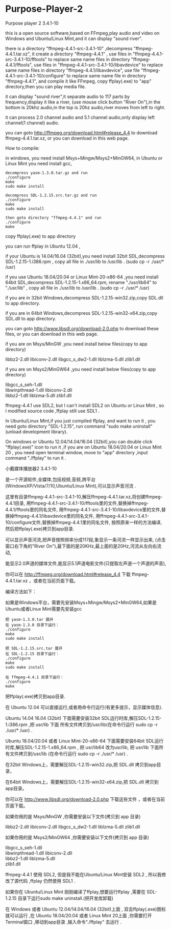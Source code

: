 # Purpose-Player-2

Purpose player 2  3.4.1-10

this is a open source software,based on FFmpeg,play audio and video
on Windows and Ubuntu/Linux Mint,and it can display "sound river".

there is a directory "ffmpeg-4.4.1-src-3.4.1-10" ,decompress "ffmpeg-4.4.1.tar.xz",
it create a directory "ffmpeg-4.4.1" ,
use files in "ffmpeg-4.4.1-src-3.4.1-10/fftools" to replace same name files in directory "ffmpeg-4.4.1/fftools",
use files in "ffmpeg-4.4.1-src-3.4.1-10/libavdevice" to replace same name files in directory "ffmpeg-4.4.1/libavdevice",
use file "ffmpeg-4.4.1-src-3.4.1-10/configure" to replace same name file in directory "ffmpeg-4.4.1",
and compile it like FFmpeg, copy ffplay(.exe) to "app" directory,then you can play media file.

it can display "sound river",it separate audio to 117 parts by frequency,display it like a river,
(use mouse click button "River On"),in the bottom is 20khz audio,in the top is 20hz audio,river moves from left to right.

it can process 2.0 channel audio and 5.1 channel audio,only display left channel(1 channel) audio.

you can goto http://ffmpeg.org/download.html#release_4.4 to download ffmpeg-4.4.1.tar.xz, or you can download in this web page.

How to compile:

in windows, you need install Msys+Mingw/Msys2+MinGW64, in Ubuntu or Linux Mint you need install gcc,

    decompress yasm-1.3.0.tar.gz and run
    ./configure
    make
    sudo make install

    decompress SDL-1.2.15.src.tar.gz and run
    ./configure
    make
    sudo make install

    then goto directory "ffmpeg-4.4.1" and run 
    ./configure
    make

copy ffplay(.exe) to app directory

you can run ffplay in Ubuntu 12.04 ,

if your Ubuntu is 14.04/16.04 (32bit),you need install 32bit SDL,decompress SDL-1.2.15-1.i386.rpm ,
copy all file in ./usr/lib to /usr/lib . (sudo cp -r ./usr/* /usr)

if you use Ubuntu 18.04/20.04 or Linux Mint-20-x86-64 ,you need install 64bit SDL,decompress SDL-1.2.15-1.x86_64.rpm,
rename "./usr/lib64" to "./usr/lib" , copy all file in ./usr/lib to /usr/lib . (sudo cp -r ./usr/* /usr)

if you are in 32bit Windows,decompress SDL-1.2.15-win32.zip,copy 
SDL.dll to app directory.

if you are in 64bit Windows,decompress SDL-1.2.15-win32-x64.zip,copy 
SDL.dll to app directory.

you can goto http://www.libsdl.org/download-2.0.php to download these files, or you can download in this web page.

  if you are on Msys/MinGW ,you need install below files(copy to app directory)

  libbz2-2.dll
  libiconv-2.dll
  libgcc_s_dw2-1.dll
  liblzma-5.dll
  zlib1.dll

  if you are on Msys2/MinGW64 ,you need install below files(copy to app directory)

  libgcc_s_seh-1.dll	
  libwinpthread-1.dll
  libiconv-2.dll	
  libbz2-1.dll
  liblzma-5.dll	
  zlib1.dll

ffmpeg-4.4.1 use SDL2, but I can't install SDL2 on Ubuntu or Linux Mint , so I modified source code ,ffplay still use SDL1 .

In Ubuntu/Linux Mint,if you just compiled ffplay, and want to run it , you need goto directory "SDL-1.2.15",
run command "sudo make uninstall"(unload development library).

On windows or Ubuntu 12.04/14.04/16.04 (32bit),you can double click "ffplay(.exe)" icon to run it ,if you are on 
Ubuntu 18.04/20.04 or Linux Mint 20 , you need open terminal window, move to "app" directory ,input command 
"./ffplay" to run it .


小戴媒体播放器2  3.4.1-10
 
是一个开源软件,全媒体,包括视频,音频,跨平台(WindowsXP/Vista/7/10,Ubuntu/Linux Mint),可以显示声音河流 .
 
这里有目录ffmpeg-4.4.1-src-3.4.1-10,解压ffmpeg-4.4.1.tar.xz,将创建ffmpeg-4.4.1目录, 
用ffmpeg-4.4.1-src-3.4.1-10/fftools里的文件,替换掉ffmpeg-4.4.1/fftools里的同名文件,
用ffmpeg-4.4.1-src-3.4.1-10/libavdevice里的文件,替换掉ffmpeg-4.4.1/libavdevice里的同名文件,
用ffmpeg-4.4.1-src-3.4.1-10/configure文件,替换掉ffmpeg-4.4.1里的同名文件,
按照原来一样的方法编译,然后把ffplay(.exe)拷贝到app目录.
 
可以显示声音河流,把声音按照频率分成117段,象显示一条河流一样显示出来,
(点击窗口右下角的"River On"),最下面的是20KHz,最上面的是20Hz,河流从左向右流动,

能显示2.0声道的媒体文件,能显示5.1声道电影文件(只提取左声道一个声道的声音),

你可以在 http://ffmpeg.org/download.html#release_4.4 下载 ffmpeg-4.4.1.tar.xz ，或者在当前页面下载。
 
编译方法如下：

如果是Windows平台，需要先安装Msys+Mingw/Msys2+MinGW64,如果是Ubuntu或者Linux Mint需要先安装gcc
 
    把 yasm-1.3.0.tar 展开
    在 yasm-1.3.0 目录下运行：
    ./configure
    make
    sudo make install
 
    把 SDL-1.2.15.src.tar 展开
    在 SDL-1.2.15 目录下运行：
    ./configure
    make
    sudo make install
 
    在 ffmpeg-4.4.1 目录下运行：
    ./configure
    make

把ffplay(.exe)拷贝到app目录.
 
在 Ubuntu 12.04 可以直接运行,或者用命令行运行(有更多提示，显示媒体信息).

Ubuntu 14.04 16.04 (32bit) 下面需要安装32bit SDL运行时库,解压SDL-1.2.15-1.i386.rpm ,把 usr/lib 下面
所有文件拷贝到/usr/lib(在命令行运行 sudo cp -r ./usr/* /usr) .

Ubuntu 18.04/20.04 或者 Linux Mint-20-x86-64 下面需要安装64bit SDL运行时库,解压SDL-1.2.15-1.x86_64.rpm ,
把 usr/lib64 改为usr/lib, 把 usr/lib 下面所有文件拷贝到/usr/lib (在命令行运行 sudo cp -r ./usr/* /usr) .

在32bit Windows上，需要解压SDL-1.2.15-win32.zip,把 SDL.dll 拷贝到app目录，

在64bit Windows上，需要解压SDL-1.2.15-win32-x64.zip,把 SDL.dll 拷贝到app目录。

你可以在 http://www.libsdl.org/download-2.0.php 下载这些文件 ，或者在当前页面下载。

如果你用的是 Msys/MinGW ,你需要安装以下文件(拷贝到 app 目录)

libbz2-2.dll
libiconv-2.dll
libgcc_s_dw2-1.dll
liblzma-5.dll
zlib1.dll

如果你用的是 Msys2/MinGW64 ,你需要安装以下文件(拷贝到 app 目录)

libgcc_s_seh-1.dll	
libwinpthread-1.dll
libiconv-2.dll	
libbz2-1.dll
liblzma-5.dll	
zlib1.dll

ffmpeg-4.4.1 使用 SDL2, 但是我不能在Ubuntu/Linux Mint安装 SDL2 , 所以我修改了源代码 ,ffplay 仍然使用 SDL1 .

如果你在 Ubuntu/Linux Mint 刚刚编译了ffplay,想要运行ffplay ,需要在 SDL-1.2.15 目录下运行sudo make uninstall.(把开发库卸载)

在 Windows 或者 Ubuntu 12.04/14.04/16.04 (32bit)上面 , 双击ffplay(.exe)图标就可以运行 ,在 Ubuntu 18.04/20.04 或者 
    Linux Mint 20上面 ,你需要打开Terminal窗口 ,移动到app目录 ,输入命令"./ffplay" 去运行 .




